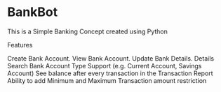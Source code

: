 # BankBot
This is a Simple Banking Concept created using Python

Features

Create Bank Account.
View Bank Account.
Update Bank Details.
Details Search
Bank Account Type Support (e.g. Current Account, Savings Account)
See balance after every transaction in the Transaction Report
Ability to add Minimum and Maximum Transaction amount restriction
